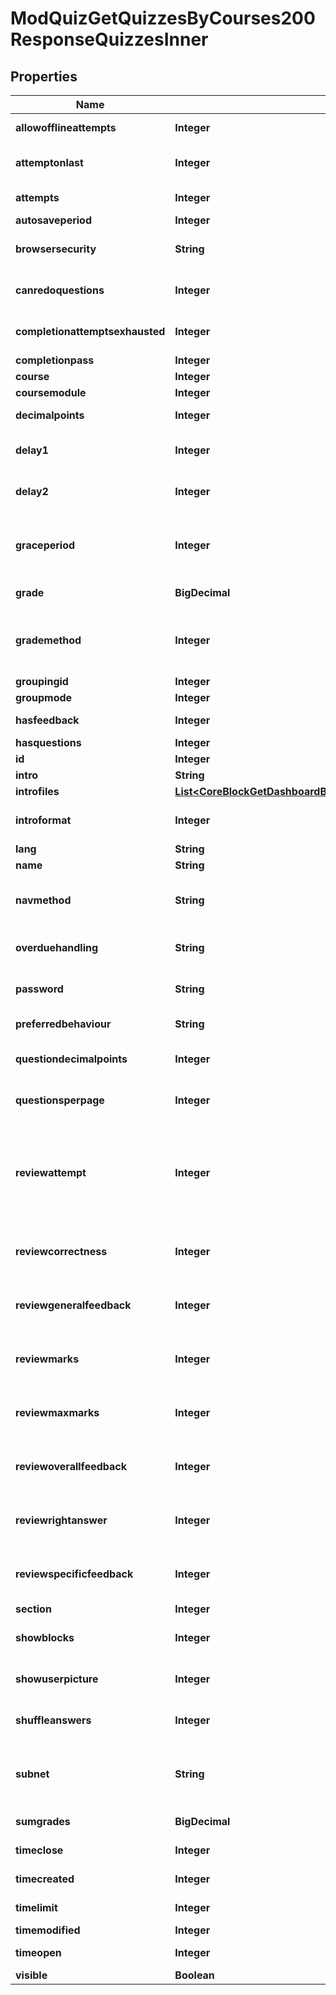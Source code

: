 

# ModQuizGetQuizzesByCourses200ResponseQuizzesInner


## Properties

| Name | Type | Description | Notes |
|------------ | ------------- | ------------- | -------------|
|**allowofflineattempts** | **Integer** | Whether to allow the quiz to be attempted                                                                             offline in the mobile app |  [optional] |
|**attemptonlast** | **Integer** | Whether subsequent attempts start from the answer                                                                     to the previous attempt (1) or start blank (0). |  [optional] |
|**attempts** | **Integer** | The maximum number of attempts a student is allowed. |  [optional] |
|**autosaveperiod** | **Integer** | Auto-save delay |  [optional] |
|**browsersecurity** | **String** | Restriciton on the browser the student must                                                                     use. E.g. &#39;securewindow&#39;. |  [optional] |
|**canredoquestions** | **Integer** | Allows students to redo any completed question                                                                         within a quiz attempt. |  [optional] |
|**completionattemptsexhausted** | **Integer** | Mark quiz complete when the student has                                                                                 exhausted the maximum number of attempts |  [optional] |
|**completionpass** | **Integer** | Whether to require passing grade |  [optional] |
|**course** | **Integer** | Course id |  [optional] |
|**coursemodule** | **Integer** | Course module id |  [optional] |
|**decimalpoints** | **Integer** | Number of decimal points to use when displaying                                                                     grades. |  [optional] |
|**delay1** | **Integer** | Delay that must be left between the first and second attempt,                                                             in seconds. |  [optional] |
|**delay2** | **Integer** | Delay that must be left between the second and subsequent                                                             attempt, in seconds. |  [optional] |
|**graceperiod** | **Integer** | The amount of time (in seconds) after the time limit                                                                 runs out during which attempts can still be submitted,                                                                 if overduehandling is set to allow it. |  [optional] |
|**grade** | **BigDecimal** | The total that the quiz overall grade is scaled to be                                                             out of. |  [optional] |
|**grademethod** | **Integer** | One of the values QUIZ_GRADEHIGHEST, QUIZ_GRADEAVERAGE,                                                                     QUIZ_ATTEMPTFIRST or QUIZ_ATTEMPTLAST. |  [optional] |
|**groupingid** | **Integer** | Group id |  [optional] |
|**groupmode** | **Integer** | Group mode |  [optional] |
|**hasfeedback** | **Integer** | Whether the quiz has any non-blank feedback text |  [optional] |
|**hasquestions** | **Integer** | Whether the quiz has questions |  [optional] |
|**id** | **Integer** | Activity instance id |  [optional] |
|**intro** | **String** | Activity introduction |  [optional] |
|**introfiles** | [**List&lt;CoreBlockGetDashboardBlocks200ResponseBlocksInnerContentsFilesInner&gt;**](CoreBlockGetDashboardBlocks200ResponseBlocksInnerContentsFilesInner.md) |  |  [optional] |
|**introformat** | **Integer** | intro format (1 &#x3D; HTML, 0 &#x3D; MOODLE, 2 &#x3D; PLAIN, or 4 &#x3D; MARKDOWN) |  [optional] |
|**lang** | **String** | Forced activity language |  [optional] |
|**name** | **String** | Activity name |  [optional] |
|**navmethod** | **String** | Any constraints on how the user is allowed to navigate                                                                 around the quiz. Currently recognised values are                                                                 &#39;free&#39; and &#39;seq&#39;. |  [optional] |
|**overduehandling** | **String** | The method used to handle overdue attempts.                                                                     &#39;autosubmit&#39;, &#39;graceperiod&#39; or &#39;autoabandon&#39;. |  [optional] |
|**password** | **String** | A password that the student must enter before starting or                                                                 continuing a quiz attempt. |  [optional] |
|**preferredbehaviour** | **String** | The behaviour to ask questions to use. |  [optional] |
|**questiondecimalpoints** | **Integer** | Number of decimal points to use when                                                                             displaying question grades.                                                                             (-1 means use decimalpoints.) |  [optional] |
|**questionsperpage** | **Integer** | How often to insert a page break when editing                                                                         the quiz, or when shuffling the question order. |  [optional] |
|**reviewattempt** | **Integer** | Whether users are allowed to review their quiz                                                                     attempts at various times. This is a bit field, decoded by the                                                                     \\mod_quiz\\question\\display_options class. It is formed by ORing                                                                     together the constants defined there. |  [optional] |
|**reviewcorrectness** | **Integer** | Whether users are allowed to review their quiz                                                        attempts at various times.A bit field, like reviewattempt. |  [optional] |
|**reviewgeneralfeedback** | **Integer** | Whether users are allowed to review their                                                                             quiz attempts at various times. A bit field, like                                                                             reviewattempt. |  [optional] |
|**reviewmarks** | **Integer** | Whether users are allowed to review their quiz attempts                                                                 at various times. A bit field, like reviewattempt. |  [optional] |
|**reviewmaxmarks** | **Integer** | Whether users are allowed to review their quiz                                                   attempts at various times. A bit field, like reviewattempt. |  [optional] |
|**reviewoverallfeedback** | **Integer** | Whether users are allowed to review their quiz                                                                             attempts at various times. A bit field, like                                                                             reviewattempt. |  [optional] |
|**reviewrightanswer** | **Integer** | Whether users are allowed to review their quiz                                                                         attempts at various times. A bit field, like                                                                         reviewattempt. |  [optional] |
|**reviewspecificfeedback** | **Integer** | Whether users are allowed to review their                                                                             quiz attempts at various times. A bit field, like                                                                             reviewattempt. |  [optional] |
|**section** | **Integer** | Course section id |  [optional] |
|**showblocks** | **Integer** | Whether blocks should be shown on the attempt.php and                                                                 review.php pages. |  [optional] |
|**showuserpicture** | **Integer** | Option to show the user&#39;s picture during the                                                                     attempt and on the review page. |  [optional] |
|**shuffleanswers** | **Integer** | Whether the parts of the question should be shuffled,                                                                     in those question types that support it. |  [optional] |
|**subnet** | **String** | Used to restrict the IP addresses from which this quiz can                                                             be attempted. The format is as requried by the address_in_subnet                                                             function. |  [optional] |
|**sumgrades** | **BigDecimal** | The total of all the question instance maxmarks. |  [optional] |
|**timeclose** | **Integer** | The time when this quiz closes. (0 &#x3D; no restriction.) |  [optional] |
|**timecreated** | **Integer** | The time when the quiz was added to the course. |  [optional] |
|**timelimit** | **Integer** | The time limit for quiz attempts, in seconds. |  [optional] |
|**timemodified** | **Integer** | Last modified time. |  [optional] |
|**timeopen** | **Integer** | The time when this quiz opens. (0 &#x3D; no restriction.) |  [optional] |
|**visible** | **Boolean** | Visible |  [optional] |



